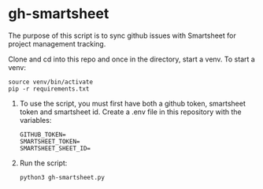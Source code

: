 # gh-smartsheet
The purpose of this script is to sync github issues with Smartsheet for project management tracking.

Clone and cd into this repo and once in the directory, start a venv.
To start a venv:
```
source venv/bin/activate
pip -r requirements.txt
```

1. To use the script, you must first have both a github token, smartsheet token and smartsheet id.
   Create a .env file in this repository with the variables:
   
   ```
   GITHUB_TOKEN=
   SMARTSHEET_TOKEN=
   SMARTSHEET_SHEET_ID=
   ```

2. Run the script:

    ```
    python3 gh-smartsheet.py
    ```
